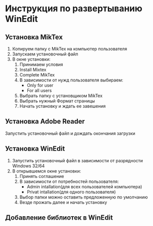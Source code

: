 # Инструкция по развертыванию WinEdit

## Установка MikTex
1. Копируем папку с MikTex на компьютер пользователя
2. Запускаем установочный файл
3. В окне установки:
    1. Принимаем условия
    2. Install Mixtex
    3. Complete MikTex
    4. В зависимости от нужд пользователя выбираем:
        * Only for user
        * For all users
    5. Выбрать папку с установщиком MikTex
    6. Выбрать нужный Формат страницы
    7. Начать установку и ждать ее завешения 

## Установка Adobe Reader
Запустить установочный файл и дождать окончания загрузки

## Установка WinEdit
1. Запустить установочный файл в зависимости от разрядности Windows 32/64
2. В открывшемся окне установки:
    1. Принять соглашение
    2. В зависимости от потребностей пользователя:
        * Admin intallation(для всех пользователей компьютера)
        * Privat intallation(для одного пользователя)
    3. Выбор папки можно оставить предложенную по умолчанию
    4. Везде прожать далее и начать установку

## Добавление библиотек в WinEdit